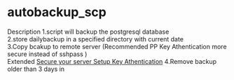 # autobackup_scp
Description
1.script will backup the postgresql database<br>
2.store dailybackup in a specified directory with current date<br>
3.Copy bcakup to remote server (Recommended PP Key Athentication more secure instead of sshpass )<br>
   <bold>Extended</bold> <a href="https://github.com/bobjolliffe/dhis2-tools-ng/blob/master/docs/securing_base.md">Secure your server Setup Key Athentication</a>
4.Remove backup older than 3 days in 
